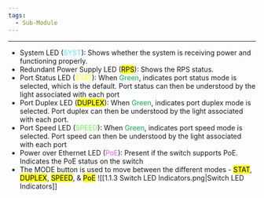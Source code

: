 ```yaml
---
tags:
  - Sub-Module
---
```


---
- System LED (<span style="color:rgb(77, 234, 255)">SYST</span>): Shows whether the system is receiving power and functioning properly.
- Redundant Power Supply LED (<mark class="hltr-orange">RPS</mark>): Shows the RPS status.
- Port Status LED (<span style="color:rgb(255, 255, 0)">STAT</span>): When <span style="color:rgb(0, 176, 80)">Green</span>, indicates port status mode is selected, which is the default.
  Port status can then be understood by the light associated with each port
- Port Duplex LED (<mark class="hltr-purple">DUPLEX</mark>): When <span style="color:rgb(0, 176, 80)">Green</span>, indicates port duplex mode is selected. 
  Port duplex can then be understood by the light associated with each port.
- Port Speed LED (<span style="color:rgb(102, 255, 71)">SPEED</span>): When <span style="color:rgb(0, 176, 80)">Green</span>, indicates port speed mode is selected.
  Port speed can then be understood by the light associated with each port
- Power over Ethernet LED (<span style="color:rgb(255, 82, 241)">PoE</span>): Present if the switch supports PoE.
  Indicates the PoE status on the switch
- The MODE button is used to move between the different modes - <mark class="hltr-cyan">STAT</mark>, <mark class="hltr-purple">DUPLEX</mark>, <mark class="hltr-green">SPEED</mark>, & <mark class="hltr-pink">PoE</mark>
	![[1.1.3 Switch LED Indicators.png|Switch LED Indicators]]
